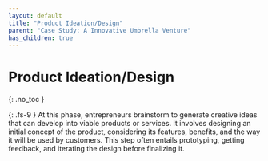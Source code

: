 ```yaml
---
layout: default
title: "Product Ideation/Design"
parent: "Case Study: A Innovative Umbrella Venture"
has_children: true
---
```


# Product Ideation/Design

{: .no_toc }

{: .fs-9 }
At this phase, entrepreneurs brainstorm to generate creative ideas that can develop into 
viable products or services. It involves designing an initial concept of the product, 
considering its features, benefits, and the way it will be used by customers. This step 
often entails prototyping, getting feedback, and iterating the design before finalizing 
it.
